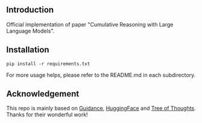 ## Introduction

Official implementation of paper "Cumulative Reasoning with Large Language Models".

## Installation

`pip install -r requirements.txt`

For more usage helps, please refer to the README.md in each subdirectory.

## Acknowledgement

This repo is mainly based on [Guidance](https://github.com/microsoft/guidance), [HuggingFace](https://huggingface.co/) and [Tree of Thoughts](https://github.com/princeton-nlp/tree-of-thought-llm). Thanks for their wonderful work!
